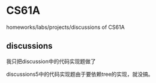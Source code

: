 # CS61A
homeworks/labs/projects/discussions of CS61A

## discussions
我只把discussion中的代码实现题做了

discussions5中的代码实现题由于要依赖tree的实现，就没搞。

